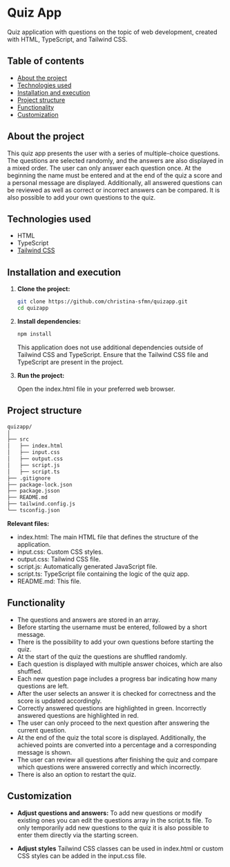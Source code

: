 # Quiz App

Quiz application with questions on the topic of web development, created with HTML, TypeScript, and Tailwind CSS.

## Table of contents

- [About the project](#about-the-project)
- [Technologies used](#technologies-used)
- [Installation and execution](#installation-and-execution)
- [Project structure](#project-structure)
- [Functionality](#functionality)
- [Customization](#customization)

## About the project

This quiz app presents the user with a series of multiple-choice questions. The questions are selected randomly, and the answers are also displayed in a mixed order. The user can only answer each question once. At the beginning the name must be entered and at the end of the quiz a score and a personal message are displayed. Additionally, all answered questions can be reviewed as well as correct or incorrect answers can be compared. It is also possible to add your own questions to the quiz.

## Technologies used

- HTML
- TypeScript
- [Tailwind CSS](https://tailwindcss.com/)

## Installation and execution

1. **Clone the project:**

   ```bash
   git clone https://github.com/christina-sfmn/quizapp.git
   cd quizapp
   ```

2. **Install dependencies:**

   ```bash
   npm install
   ```

   This application does not use additional dependencies outside of Tailwind CSS and TypeScript. Ensure that the Tailwind CSS file and TypeScript are present in the project.

3. **Run the project:**

   Open the index.html file in your preferred web browser.

## Project structure

```bash
quizapp/
│
├── src
│   ├── index.html
│   ├── input.css
│   ├── output.css
│   ├── script.js
│   ├── script.ts
├── .gitignore
├── package-lock.json
├── package.jsson
├── README.md
├── tailwind.config.js
└── tsconfig.json
```

**Relevant files:**

- index.html: The main HTML file that defines the structure of the application.
- input.css: Custom CSS styles.
- output.css: Tailwind CSS file.
- script.js: Automatically generated JavaScript file.
- script.ts: TypeScript file containing the logic of the quiz app.
- README.md: This file.

## Functionality

- The questions and answers are stored in an array.
- Before starting the username must be entered, followed by a short message.
- There is the possibility to add your own questions before starting the quiz.
- At the start of the quiz the questions are shuffled randomly.
- Each question is displayed with multiple answer choices, which are also shuffled.
- Each new question page includes a progress bar indicating how many questions are left.
- After the user selects an answer it is checked for correctness and the score is updated accordingly.
- Correctly answered questions are highlighted in green. Incorrectly answered questions are highlighted in red.
- The user can only proceed to the next question after answering the current question.
- At the end of the quiz the total score is displayed. Additionally, the achieved points are converted into a percentage and a corresponding message is shown.
- The user can review all questions after finishing the quiz and compare which questions were answered correctly and which incorrectly.
- There is also an option to restart the quiz.

## Customization

- **Adjust questions and answers:**
  To add new questions or modify existing ones you can edit the questions array in the script.ts file. To only temporarily add new questions to the quiz it is also possible to enter them directly via the starting screen.

- **Adjust styles**
  Tailwind CSS classes can be used in index.html or custom CSS styles can be added in the input.css file.
